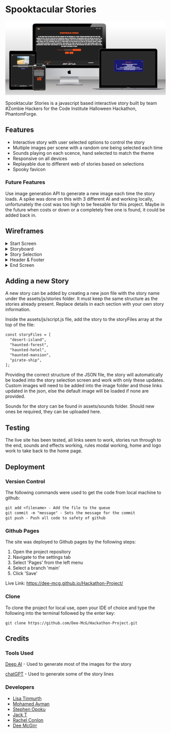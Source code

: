 # Spooktacular Stories

![Mockup](assets/images/mockup.PNG)

Spooktacular Stories is a javascript based interactive story built by team #Zombie Hackers for the Code Institute Halloween Hackathon, PhantomForge.

## Features

* Interactive story with user selected options to control the story
* Multiple images per scene with a random one being selected each time
* Sounds playing on each scence, hand selected to match the theme
* Responsive on all devices
* Replayable due to different web of stories based on selections
* Spooky favicon

### Future Features

Use image generation API to generate a new image each time the story loads. A spike was done on this with 3 different AI and working locally, unfortunately the cost was too high to be feesable for this project. Maybe in the future when costs or down or a completely free one is found, it could be added back in.

## Wireframes


<details>
  <summary>Start Screen
  </summary>

![Wireframe](assets/wireframes/start-screen.png)
</details>

<details>
  <summary>Storyboard</summary>

![Wireframe](assets/wireframes/story-board-design.png)
</details>

<details>
  <summary>Story Selection</summary>

![Wireframe](assets/wireframes/story-selection-page.png)
</details>

<details>
  <summary>Header & Footer</summary>

![Wireframe-1](assets/wireframes/Header_Footer_1.png)

![Wireframe-2](assets/wireframes/Header_Footer_2.png)
</details>

<details>
  <summary>End Screen</summary>

![Wireframe](assets/wireframes/end-page.png)

</details>


## Adding a new Story

A new story can be added by creating a new json file with the story name under the assets/js/stories folder. It must keep the same structure as the stories already present. Replace details in each section with your own story information.

Inside the assets/js/script.js file, add the story to the storyFiles array at the top of the file:

```
const storyFiles = [
  "desert-island",
  "haunted-forest",
  "haunted-hotel",
  "haunted-mansion",
  "pirate-ship",
];
```

Providing the correct structure of the JSON file, the story will automatically be loaded into the story selection screen and work with only these updates. Custom images will need to be added into the image folder and those links updated in the json, else the default image will be loaded if none are provided.

Sounds for the story can be found in assets/sounds folder. Should new ones be required, they can be uploaded here.

## Testing
The live site has been tested, all links seem to work, stories run through to the end, sounds and effects working, rules modal working, home and logo work to take back to the home page.

## Deployment

### Version Control

The following commands were used to get the code from local machine to github:

```
git add <filename> - Add the file to the queue
git commit -m "message" - Sets the message for the commit
git push - Push all code to safety of github
```

### Github Pages

The site was deployed to Github pages by the following steps:

1. Open the project repository
2. Navigate to the settings tab
3. Select 'Pages' from the left menu
4. Select a branch 'main'
5. Click 'Save'

Live Link: https://dee-mcg.github.io/Hackathon-Project/

### Clone

To clone the project for local use, open your IDE of choice and type the following into the terminal followed by the enter key:

```
git clone https://github.com/Dee-McG/Hackathon-Project.git
```

## Credits

### Tools Used

[Deep AI](https://deepai.org/) - Used to generate most of the images for the story

[chatGPT](https://openai.com/blog/chatgpt) - Used to generate some of the story lines

### Developers

* [Lisa Tinmurth](https://github.com/Mrst12) 
* [Mohamed Ayman](https://github.com/moabdelbasset)
* [Stephen Opoku](https://github.com/Stephenkofipoku)
* [Jack T](https://github.com/JackTubby)
* [Rachel Conlon](https://github.com/rachelconlon)           
* [Dee McGirr](https://github.com/Dee-McG)
            